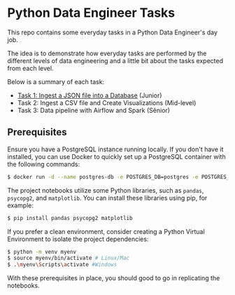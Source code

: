 # Python Data Engineer Tasks

This repo contains some everyday tasks in a Python Data Engineer's day job.

The idea is to demonstrate how everyday tasks are performed by the different levels of data engineering and a little bit about the tasks expected from each level.

Below is a summary of each task:

- [Task 1: Ingest a JSON file into a Database](./Task%201/) (Junior)
- Task 2: Ingest a CSV file and Create Visualizations (Mid-level)
- Task 3: Data pipeline with Airflow and Spark (Sênior)

## Prerequisites

Ensure you have a PostgreSQL instance running locally. If you don't have it installed, you can use Docker to quickly set up a PostgreSQL container with the following commands:

```bash
$ docker run -d --name postgres-db -e POSTGRES_DB=postgres -e POSTGRES_USER=postgres -e POSTGRES_PASSWORD=postgres -p 15432:5432 postgres:15
```

The project notebooks utilize some Python libraries, such as `pandas`, `psycopg2`, and `matplotlib`. You can install these libraries using pip, for example:

```bash
$ pip install pandas psycopg2 matplotlib
```

If you prefer a clean environment, consider creating a Python Virtual Environment to isolate the project dependencies:

```bash
$ python -m venv myenv
$ source myenv/bin/activate # Linux/Mac
$ .\myenv\Scripts\activate #Windows
```

With these prerequisites in place, you should good to go in replicating the notebooks.
